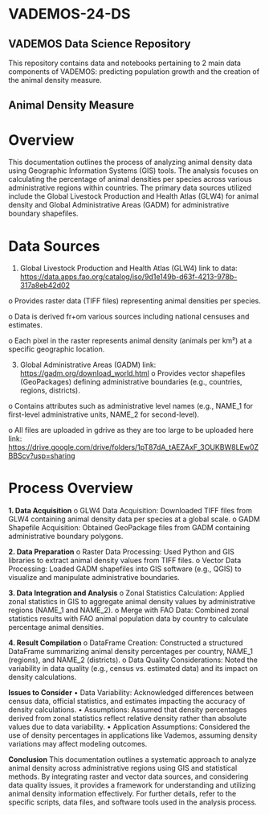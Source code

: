 # VADEMOS-24-DS

## VADEMOS Data Science Repository
This repository contains data and notebooks pertaining to 2 main data components of VADEMOS: predicting population growth and the creation of the animal density measure. 

## Animal Density Measure
# Overview
This documentation outlines the process of analyzing animal density data using Geographic Information Systems (GIS) tools. The analysis focuses on calculating the percentage of animal densities per species across various administrative regions within countries. The primary data sources utilized include the Global Livestock Production and Health Atlas (GLW4) for animal density and Global Administrative Areas (GADM) for administrative boundary shapefiles.

# Data Sources
1.	Global Livestock Production and Health Atlas (GLW4)
   link to data: https://data.apps.fao.org/catalog/iso/9d1e149b-d63f-4213-978b-317a8eb42d02
  	
o	Provides raster data (TIFF files) representing animal densities per species.

o	Data is derived fr+om various sources including national censuses and estimates.

o	Each pixel in the raster represents animal density (animals per km²) at a specific geographic location.

3.	Global Administrative Areas (GADM)
   link: https://gadm.org/download_world.html
o	Provides vector shapefiles (GeoPackages) defining administrative boundaries (e.g., countries, regions, districts).

o	Contains attributes such as administrative level names (e.g., NAME_1 for first-level administrative units, NAME_2 for second-level).

o	All files are uploaded in gdrive as they are too large to be uploaded here link: 
https://drive.google.com/drive/folders/1pT87dA_tAEZAxF_3OUKBW8LEw0ZBBScv?usp=sharing

# Process Overview

**1.	Data Acquisition**
o	GLW4 Data Acquisition: Downloaded TIFF files from GLW4 containing animal density data per species at a global scale.
o	GADM Shapefile Acquisition: Obtained GeoPackage files from GADM containing administrative boundary polygons.

**2.	Data Preparation**
o	Raster Data Processing: Used Python and GIS libraries to extract animal density values from TIFF files.
o	Vector Data Processing: Loaded GADM shapefiles into GIS software (e.g., QGIS) to visualize and manipulate administrative boundaries.

**3.	Data Integration and Analysis**
o	Zonal Statistics Calculation: Applied zonal statistics in GIS to aggregate animal density values by administrative regions (NAME_1 and NAME_2).
o	Merge with FAO Data: Combined zonal statistics results with FAO animal population data by country to calculate percentage animal densities.

**4.	Result Compilation**
o	DataFrame Creation: Constructed a structured DataFrame summarizing animal density percentages per country, NAME_1 (regions), and NAME_2 (districts).
o	Data Quality Considerations: Noted the variability in data quality (e.g., census vs. estimated data) and its impact on density calculations.

**Issues to Consider**
•	Data Variability: Acknowledged differences between census data, official statistics, and estimates impacting the accuracy of density calculations.
•	Assumptions: Assumed that density percentages derived from zonal statistics reflect relative density rather than absolute values due to data variability.
•	Application Assumptions: Considered the use of density percentages in applications like Vademos, assuming density variations may affect modeling outcomes.

**Conclusion**
This documentation outlines a systematic approach to analyze animal density across administrative regions using GIS and statistical methods. By integrating raster and vector data sources, and considering data quality issues, it provides a framework for understanding and utilizing animal density information effectively.
For further details, refer to the specific scripts, data files, and software tools used in the analysis process.
